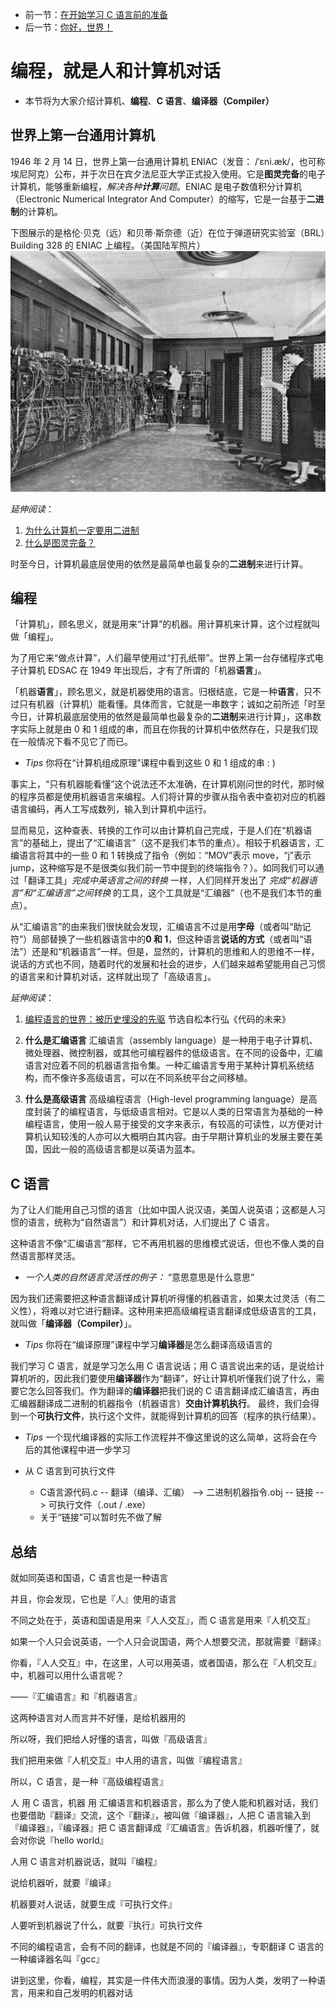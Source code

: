 * 前一节：[在开始学习 C 语言前的准备](https://github.com/wangyunduo/Intro-to-C/blob/master/Lecture%200/0.md)
* 后一节：[你好，世界！](https://github.com/wangyunduo/Intro-to-C/blob/master/Lecture%202/2.md)

# 编程，就是人和计算机对话
* 本节将为大家介绍计算机、**编程**、**C 语言**、**编译器（Compiler）**

## 世界上第一台通用计算机
1946 年 2 月 14 日，世界上第一台通用计算机 ENIAC（发音： /ˈɛni.æk/，也可称埃尼阿克）公布，并于次日在宾夕法尼亚大学正式投入使用。它是**图灵完备**的电子计算机，能够重新编程，*解决各种**计算**问题*。ENIAC 是电子数值积分计算机（Electronic Numerical Integrator And Computer）的缩写，它是一台基于**二进制**的计算机。

下图展示的是格伦·贝克（远）和贝蒂·斯奈德（近）在位于弹道研究实验室（BRL）Building 328 的 ENIAC 上编程。（美国陆军照片）
![在 ENIAC 上编程](https://github.com/wangyunduo/Intro-to-C/blob/master/Lecture%201/figures/ENIAC.jpg)

*延伸阅读*：
1. [为什么计算机一定要用二进制](https://www.zhihu.com/question/35453934)
2. [什么是图灵完备？](https://www.zhihu.com/question/20115374)

时至今日，计算机最底层使用的依然是最简单也最复杂的**二进制**来进行计算。

## 编程
「计算机」，顾名思义，就是用来“计算”的机器。用计算机来计算，这个过程就叫做「编程」。

为了用它来“做点计算”，人们最早使用过“打孔纸带”。世界上第一台存储程序式电子计算机 EDSAC 在 1949 年出现后，才有了所谓的「机器**语言**」。

「机器**语言**」，顾名思义，就是机器使用的语言。归根结底，它是一种**语言**，只不过只有机器（计算机）能看懂。具体而言，它就是一串数字；诚如之前所述「时至今日，计算机最底层使用的依然是最简单也最复杂的**二进制**来进行计算」，这串数字实际上就是由 0 和 1 组成的串，而且在你我的计算机中依然存在，只是我们现在一般情况下看不见它了而已。

* *Tips* 你将在“计算机组成原理”课程中看到这些 0 和 1 组成的串 : )

事实上，“只有机器能看懂”这个说法还不太准确，在计算机刚问世的时代，那时候的程序员都是使用机器语言来编程。人们将计算的步骤从指令表中查初对应的机器语言编码，再人工写成数列，输入到计算机中运行。

显而易见，这种查表、转换的工作可以由计算机自己完成，于是人们在“机器语言”的基础上，提出了“汇编语言”（这不是我们本节的重点）。相较于机器语言，汇编语言将其中的一些 0 和 1 转换成了指令（例如：“MOV”表示 move，“j”表示 jump，这种缩写是不是很类似我们前一节中提到的终端指令？）。如同我们可以通过「翻译工具」*完成中英语言之间的转换* 一样，人们同样开发出了 *完成“机器语言”和“汇编语言”之间转换* 的工具，这个工具就是“汇编器”（也不是我们本节的重点）。

从“汇编语言”的由来我们很快就会发现，汇编语言不过是用**字母**（或者叫“助记符”）局部替换了一些机器语言中的**0 和 1**，但这种语言**说话的方式**（或者叫“语法”）还是和“机器语言”一样。但是，显然的，计算机的思维和人的思维不一样，说话的方式也不同，随着时代的发展和社会的进步，人们越来越希望能用自己习惯的语言来和计算机对话，这样就出现了「高级语言」。

*延伸阅读*：
1. [编程语言的世界：被历史埋没的先驱](http://k.sina.com.cn/article_5446123263_1449d3eff0200022y6.html) 节选自松本行弘《代码的未来》

2. **什么是汇编语言**
汇编语言（assembly language）是一种用于电子计算机、微处理器、微控制器，或其他可编程器件的低级语言。在不同的设备中，汇编语言对应着不同的机器语言指令集。一种汇编语言专用于某种计算机系统结构，而不像许多高级语言，可以在不同系统平台之间移植。

3. **什么是高级语言**
高级编程语言（High-level programming language）是高度封装了的编程语言，与低级语言相对。它是以人类的日常语言为基础的一种编程语言，使用一般人易于接受的文字来表示，有较高的可读性，以方便对计算机认知较浅的人亦可以大概明白其内容。由于早期计算机业的发展主要在美国，因此一般的高级语言都是以英语为蓝本。

## C 语言
为了让人们能用自己习惯的语言（比如中国人说汉语，美国人说英语；这都是人习惯的语言，统称为“自然语言”）和计算机对话，人们提出了 C 语言。

这种语言不像“汇编语言”那样，它不再用机器的思维模式说话，但也不像人类的自然语言那样灵活。

* *一个人类的自然语言灵活性的例子：* “意思意思是什么意思”

因为我们还需要把这种语言翻译成计算机听得懂的机器语言，如果太过灵活（有二义性），将难以对它进行翻译。这种用来把高级编程语言翻译成低级语言的工具，就叫做「**编译器（Compiler）**」。

* *Tips* 你将在“编译原理”课程中学习**编译器**是怎么翻译高级语言的

我们学习 C 语言，就是学习怎么用 C 语言说话；用 C 语言说出来的话，是说给计算机听的，因此我们要使用**编译器**作为“翻译”，好让计算机听懂我们说了什么，需要它怎么回答我们。作为翻译的**编译器**把我们说的 C 语言翻译成汇编语言，再由汇编器翻译成二进制的机器指令（机器语言）**交由计算机执行**。
最终，我们会得到一个**可执行文件**，执行这个文件，就能得到计算机的回答（程序的执行结果）。

* *Tips* 一个现代编译器的实际工作流程并不像这里说的这么简单，这将会在今后的其他课程中进一步学习

* 从 C 语言到可执行文件
	* C语言源代码.c -- 翻译（编译、汇编） --> 二进制机器指令.obj -- 链接 --> 可执行文件（.out / .exe）
	* 关于“链接”可以暂时先不做了解

## 总结
就如同英语和国语，C 语言也是一种语言

并且，你会发现，它也是『人』使用的语言

不同之处在于，英语和国语是用来『人人交互』，而 C 语言是用来『人机交互』

如果一个人只会说英语，一个人只会说国语，两个人想要交流，那就需要『翻译』

你看，『人人交互』中，在这里，人可以用英语，或者国语，那么在『人机交互』中，机器可以用什么语言呢？

——『汇编语言』和『机器语言』

这两种语言对人而言并不好懂，是给机器用的

所以呀，我们把给人好懂的语言，叫做『高级语言』

我们把用来做『人机交互』中人用的语言，叫做『编程语言』

所以，C 语言，是一种『高级编程语言』

人 用 C 语言，机器 用 汇编语言和机器语言，那么为了使人能和机器对话，我们也要借助『翻译』交流，这个『翻译』，被叫做『编译器』，人把 C 语言输入到『编译器』，『编译器』把 C 语言翻译成『汇编语言』告诉机器，机器听懂了，就会对你说『hello world』

人用 C 语言对机器说话，就叫『编程』

说给机器听，就要『编译』

机器要对人说话，就要生成『可执行文件』

人要听到机器说了什么，就要『执行』可执行文件

不同的编程语言，会有不同的翻译，也就是不同的『编译器』，专职翻译 C 语言的一种编译器名叫『gcc』

讲到这里，你看，编程，其实是一件伟大而浪漫的事情。因为人类，发明了一种语言，用来和自己发明的机器对话
